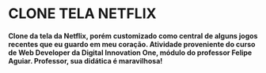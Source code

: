 # CLONE TELA NETFLIX
#### Clone da tela da Netflix, porém customizado como central de alguns jogos recentes que eu guardo em meu coração. Atividade proveniente do curso de Web Developer da Digital Innovation One, módulo do professor Felipe Aguiar. Professor, sua didática é maravilhosa!